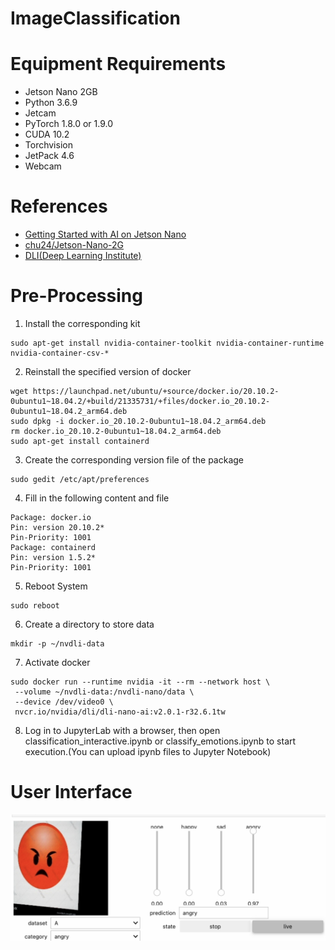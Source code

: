 # ImageClassification
# Equipment Requirements
* Jetson Nano 2GB
* Python 3.6.9
* Jetcam
* PyTorch 1.8.0 or 1.9.0
* CUDA 10.2
* Torchvision
* JetPack 4.6
* Webcam
# References
* [Getting Started with AI on Jetson Nano](https://ithelp.ithome.com.tw/m/articles/10297084)
* [chu24/Jetson-Nano-2G](https://github.com/chu24/Jetson-Nano-2G)
* [DLI(Deep Learning Institute)](https://courses.nvidia.com/courses/course-v1:DLI+S-RX-02+V2/)
# Pre-Processing
1. Install the corresponding kit
  ```
  sudo apt-get install nvidia-container-toolkit nvidia-container-runtime nvidia-container-csv-*
  ```
2. Reinstall the specified version of docker
  ```
  wget https://launchpad.net/ubuntu/+source/docker.io/20.10.2-0ubuntu1~18.04.2/+build/21335731/+files/docker.io_20.10.2-0ubuntu1~18.04.2_arm64.deb
  sudo dpkg -i docker.io_20.10.2-0ubuntu1~18.04.2_arm64.deb
  rm docker.io_20.10.2-0ubuntu1~18.04.2_arm64.deb
  sudo apt-get install containerd
  ```
3. Create the corresponding version file of the package
  ```
  sudo gedit /etc/apt/preferences
  ```
4. Fill in the following content and file
  ```
  Package: docker.io
  Pin: version 20.10.2*
  Pin-Priority: 1001
  Package: containerd
  Pin: version 1.5.2*
  Pin-Priority: 1001
  ```
5. Reboot System
  ```
  sudo reboot
  ```
6. Create a directory to store data
  ```
  mkdir -p ~/nvdli-data
  ```
7. Activate docker
  ```
  sudo docker run --runtime nvidia -it --rm --network host \
   --volume ~/nvdli-data:/nvdli-nano/data \
   --device /dev/video0 \
   nvcr.io/nvidia/dli/dli-nano-ai:v2.0.1-r32.6.1tw
  ```
8. Log in to JupyterLab with a browser, then open classification_interactive.ipynb or classify_emotions.ipynb to start execution.(You can upload ipynb files to Jupyter Notebook)
# User Interface
![GITHUB](https://github.com/Cheung1020/ImageClassification/blob/main/ImageClassification_UI.png "ImageClassification_UI")

